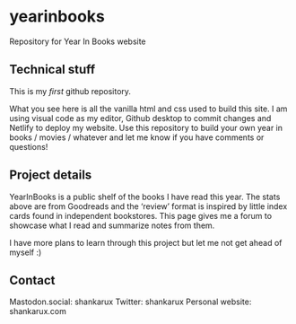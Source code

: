 # yearinbooks
Repository for Year In Books website

## Technical stuff
This is my _first_ github repository.

What you see here is all the vanilla html and css used to build this site. I am using visual code as my editor, Github desktop to commit changes and Netlify to deploy my website. Use this repository to build your own year in books / movies / whatever and let me know if you have comments or questions! 

## Project details
YearInBooks is a public shelf of the books I have read this year. The stats above are from Goodreads and the ‘review’ format is inspired by little index cards found in independent bookstores. This page gives me a forum to showcase what I read and summarize notes from them. 

I have more plans to learn through this project but let me not get ahead of myself :)

## Contact
Mastodon.social: shankarux
Twitter: shankarux
Personal website: shankarux.com
